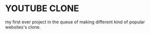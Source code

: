 # YOUTUBE CLONE

my first ever project in the queue of making different kind of popular websites's clone.
